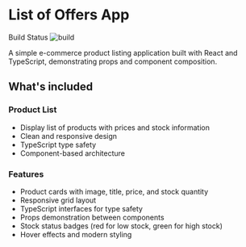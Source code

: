 # List of Offers App

Build Status ![build](https://github.com/TatiMarksman/list-of-offers/workflows/build/badge.svg)

A simple e-commerce product listing application built with React and TypeScript, demonstrating props and component composition.

## What's included

### Product List

* Display list of products with prices and stock information
* Clean and responsive design
* TypeScript type safety
* Component-based architecture

### Features

* Product cards with image, title, price, and stock quantity
* Responsive grid layout
* TypeScript interfaces for type safety
* Props demonstration between components
* Stock status badges (red for low stock, green for high stock)
* Hover effects and modern styling
